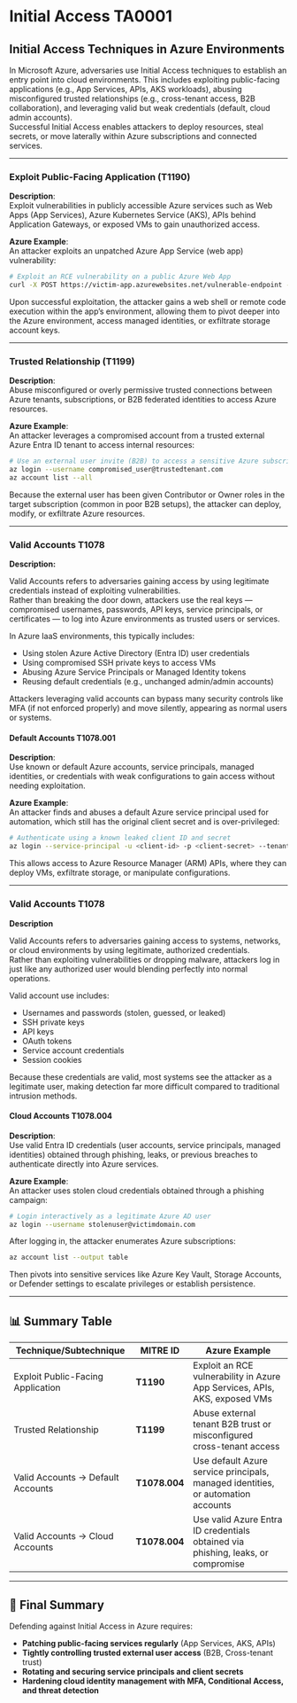 # Initial Access TA0001

## **Initial Access Techniques in Azure Environments**

In Microsoft Azure, adversaries use Initial Access techniques to establish an entry point into cloud environments. This includes exploiting public-facing applications (e.g., App Services, APIs, AKS workloads), abusing misconfigured trusted relationships (e.g., cross-tenant access, B2B collaboration), and leveraging valid but weak credentials (default, cloud admin accounts).\
Successful Initial Access enables attackers to deploy resources, steal secrets, or move laterally within Azure subscriptions and connected services.

***

### Exploit Public-Facing Application **(T1190)**

**Description**:\
Exploit vulnerabilities in publicly accessible Azure services such as Web Apps (App Services), Azure Kubernetes Service (AKS), APIs behind Application Gateways, or exposed VMs to gain unauthorized access.

**Azure Example**:\
An attacker exploits an unpatched Azure App Service (web app) vulnerability:

```bash
# Exploit an RCE vulnerability on a public Azure Web App
curl -X POST https://victim-app.azurewebsites.net/vulnerable-endpoint -d 'payload=malicious code'
```

Upon successful exploitation, the attacker gains a web shell or remote code execution within the app’s environment, allowing them to pivot deeper into the Azure environment, access managed identities, or exfiltrate storage account keys.

***

### Trusted Relationship **(T1199)**

**Description**:\
Abuse misconfigured or overly permissive trusted connections between Azure tenants, subscriptions, or B2B federated identities to access Azure resources.

**Azure Example**:\
An attacker leverages a compromised account from a trusted external Azure Entra ID tenant to access internal resources:

```bash
# Use an external user invite (B2B) to access a sensitive Azure subscription
az login --username compromised_user@trustedtenant.com
az account list --all
```

Because the external user has been given Contributor or Owner roles in the target subscription (common in poor B2B setups), the attacker can deploy, modify, or exfiltrate Azure resources.

***

### Valid Accounts T1078

**Description:**

Valid Accounts refers to adversaries gaining access by using legitimate credentials instead of exploiting vulnerabilities.\
Rather than breaking the door down, attackers use the real keys — compromised usernames, passwords, API keys, service principals, or certificates — to log into Azure environments as trusted users or services.

In Azure IaaS environments, this typically includes:

* Using stolen Azure Active Directory (Entra ID) user credentials
* Using compromised SSH private keys to access VMs
* Abusing Azure Service Principals or Managed Identity tokens
* Reusing default credentials (e.g., unchanged admin/admin accounts)

Attackers leveraging valid accounts can bypass many security controls like MFA (if not enforced properly) and move silently, appearing as normal users or systems.

#### **Default Accounts T1078.001**

**Description**:\
Use known or default Azure accounts, service principals, managed identities, or credentials with weak configurations to gain access without needing exploitation.

**Azure Example**:\
An attacker finds and abuses a default Azure service principal used for automation, which still has the original client secret and is over-privileged:

```bash
# Authenticate using a known leaked client ID and secret
az login --service-principal -u <client-id> -p <client-secret> --tenant <tenant-id>
```

This allows access to Azure Resource Manager (ARM) APIs, where they can deploy VMs, exfiltrate storage, or manipulate configurations.

***

### Valid Accounts T1078

**Description**

Valid Accounts refers to adversaries gaining access to systems, networks, or cloud environments by using legitimate, authorized credentials.\
Rather than exploiting vulnerabilities or dropping malware, attackers log in just like any authorized user would blending perfectly into normal operations.

Valid account use includes:

* Usernames and passwords (stolen, guessed, or leaked)
* SSH private keys
* API keys
* OAuth tokens
* Service account credentials
* Session cookies

Because these credentials are valid, most systems see the attacker as a legitimate user, making detection far more difficult compared to traditional intrusion methods.

#### **Cloud Accounts** T1078.004

**Description**:\
Use valid Entra ID credentials (user accounts, service principals, managed identities) obtained through phishing, leaks, or previous breaches to authenticate directly into Azure services.

**Azure Example**:\
An attacker uses stolen cloud credentials obtained through a phishing campaign:

```bash
# Login interactively as a legitimate Azure AD user
az login --username stolenuser@victimdomain.com
```

After logging in, the attacker enumerates Azure subscriptions:

```bash
az account list --output table
```

Then pivots into sensitive services like Azure Key Vault, Storage Accounts, or Defender settings to escalate privileges or establish persistence.

***

## 📊 Summary Table

| Technique/Subtechnique            | MITRE ID      | Azure Example                                                                    |
| --------------------------------- | ------------- | -------------------------------------------------------------------------------- |
| Exploit Public-Facing Application | **T1190**     | Exploit an RCE vulnerability in Azure App Services, APIs, AKS, exposed VMs       |
| Trusted Relationship              | **T1199**     | Abuse external tenant B2B trust or misconfigured cross-tenant access             |
| Valid Accounts → Default Accounts | **T1078.004** | Use default Azure service principals, managed identities, or automation accounts |
| Valid Accounts → Cloud Accounts   | **T1078.004** | Use valid Azure Entra ID credentials obtained via phishing, leaks, or compromise |

***

## 🎯 Final Summary

Defending against Initial Access in Azure requires:

* **Patching public-facing services regularly** (App Services, AKS, APIs)
* **Tightly controlling trusted external user access** (B2B, Cross-tenant trust)
* **Rotating and securing service principals and client secrets**
* **Hardening cloud identity management with MFA, Conditional Access, and threat detection**


